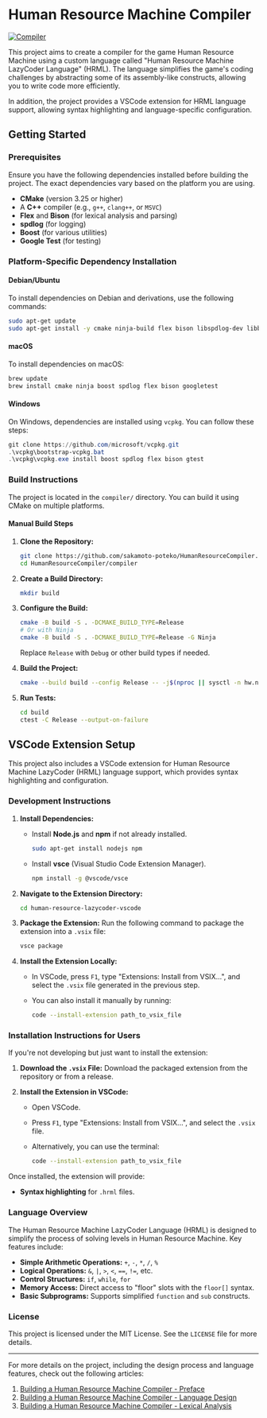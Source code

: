 # Human Resource Machine Compiler

[![Compiler](https://github.com/sakamoto-poteko/HumanResourceCompiler/actions/workflows/compiler-matrix.yml/badge.svg)](https://github.com/sakamoto-poteko/HumanResourceCompiler/actions/workflows/compiler-matrix.yml)

This project aims to create a compiler for the game Human Resource Machine using a custom language called "Human Resource Machine LazyCoder Language" (HRML). The language simplifies the game's coding challenges by abstracting some of its assembly-like constructs, allowing you to write code more efficiently. 

In addition, the project provides a VSCode extension for HRML language support, allowing syntax highlighting and language-specific configuration.

## Getting Started

### Prerequisites

Ensure you have the following dependencies installed before building the project. The exact dependencies vary based on the platform you are using.

- **CMake** (version 3.25 or higher)
- A **C++** compiler (e.g., `g++`, `clang++`, or `MSVC`)
- **Flex** and **Bison** (for lexical analysis and parsing)
- **spdlog** (for logging)
- **Boost** (for various utilities)
- **Google Test** (for testing)

### Platform-Specific Dependency Installation

#### Debian/Ubuntu

To install dependencies on Debian and derivations, use the following commands:

```bash
sudo apt-get update
sudo apt-get install -y cmake ninja-build flex bison libspdlog-dev libboost-all-dev libgtest-dev
```

#### macOS

To install dependencies on macOS:

```bash
brew update
brew install cmake ninja boost spdlog flex bison googletest
```

#### Windows

On Windows, dependencies are installed using `vcpkg`. You can follow these steps:

```powershell
git clone https://github.com/microsoft/vcpkg.git
.\vcpkg\bootstrap-vcpkg.bat
.\vcpkg\vcpkg.exe install boost spdlog flex bison gtest
```

### Build Instructions

The project is located in the `compiler/` directory. You can build it using CMake on multiple platforms.

#### Manual Build Steps

1. **Clone the Repository:**
   ```bash
   git clone https://github.com/sakamoto-poteko/HumanResourceCompiler.git
   cd HumanResourceCompiler/compiler
   ```

2. **Create a Build Directory:**
   ```bash
   mkdir build
   ```

3. **Configure the Build:**
   ```bash
   cmake -B build -S . -DCMAKE_BUILD_TYPE=Release
   # Or with Ninja
   cmake -B build -S . -DCMAKE_BUILD_TYPE=Release -G Ninja
   ```
   Replace `Release` with `Debug` or other build types if needed.

4. **Build the Project:**
   ```bash
   cmake --build build --config Release -- -j$(nproc || sysctl -n hw.ncpu || 2)
   ```

5. **Run Tests:**
   ```bash
   cd build
   ctest -C Release --output-on-failure
   ```

## VSCode Extension Setup

This project also includes a VSCode extension for Human Resource Machine LazyCoder (HRML) language support, which provides syntax highlighting and configuration.

### Development Instructions

1. **Install Dependencies:**
   - Install **Node.js** and **npm** if not already installed.

     ```bash
     sudo apt-get install nodejs npm
     ```

   - Install **vsce** (Visual Studio Code Extension Manager).

     ```bash
     npm install -g @vscode/vsce
     ```

2. **Navigate to the Extension Directory:**
   ```bash
   cd human-resource-lazycoder-vscode
   ```

3. **Package the Extension:**
   Run the following command to package the extension into a `.vsix` file:

   ```bash
   vsce package
   ```

4. **Install the Extension Locally:**
   - In VSCode, press `F1`, type "Extensions: Install from VSIX...", and select the `.vsix` file generated in the previous step.
   - You can also install it manually by running:

     ```bash
     code --install-extension path_to_vsix_file
     ```

### Installation Instructions for Users

If you're not developing but just want to install the extension:

1. **Download the `.vsix` File:**
   Download the packaged extension from the repository or from a release.

2. **Install the Extension in VSCode:**
   - Open VSCode.
   - Press `F1`, type "Extensions: Install from VSIX...", and select the `.vsix` file.
   - Alternatively, you can use the terminal:

     ```bash
     code --install-extension path_to_vsix_file
     ```

Once installed, the extension will provide:
- **Syntax highlighting** for `.hrml` files.

### Language Overview

The Human Resource Machine LazyCoder Language (HRML) is designed to simplify the process of solving levels in Human Resource Machine. Key features include:

- **Simple Arithmetic Operations:** `+`, `-`, `*`, `/`, `%`
- **Logical Operations:** `&`, `|`, `>`, `<`, `==`, `!=`, etc.
- **Control Structures:** `if`, `while`, `for`
- **Memory Access:** Direct access to "floor" slots with the `floor[]` syntax.
- **Basic Subprograms:** Supports simplified `function` and `sub` constructs.

### License

This project is licensed under the MIT License. See the `LICENSE` file for more details.

---

For more details on the project, including the design process and language features, check out the following articles:

1. [Building a Human Resource Machine Compiler - Preface](#)
2. [Building a Human Resource Machine Compiler - Language Design](#)
3. [Building a Human Resource Machine Compiler - Lexical Analysis](#)
